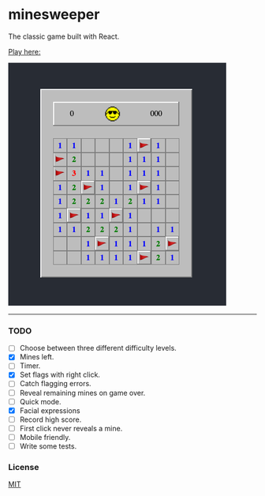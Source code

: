 # minesweeper
The classic game built with React.

[Play here: ](https://pennrosen.github.io/minesweeper)

![screenshot](screenshot.png)

---

### TODO

- [ ] Choose between three different difficulty levels.
- [x] Mines left.
- [ ] Timer.
- [x] Set flags with right click.
- [ ] Catch flagging errors.
- [ ] Reveal remaining mines on game over.
- [ ] Quick mode.
- [x] Facial expressions
- [ ] Record high score.
- [ ] First click never reveals a mine.
- [ ] Mobile friendly.
- [ ] Write some tests.

### License
[MIT](./LICENSE)
